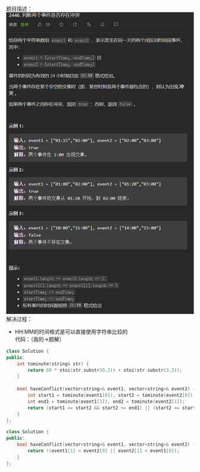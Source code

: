 题目描述：  
![image](/basical/array/image/image72.png)  
解决过程：  
- HH:MM的时间格式是可以直接使用字符串比较的  
代码：（我的→题解）  
```cpp
class Solution {
public:
    int tominute(string& str) {
        return 60 * stoi(str.substr(0,2)) + stoi(str.substr(3,2));
    }

    bool haveConflict(vector<string>& event1, vector<string>& event2) {
        int start1 = tominute(event1[0]), start2 = tominute(event2[0]);
        int end1 = tominute(event1[1]), end2 = tominute(event2[1]);
        return (start1 <= start2 && start2 <= end1) || (start2 <= start1 && start1 <= end2);
    }
};
```
```cpp
class Solution {
public:
    bool haveConflict(vector<string>& event1, vector<string>& event2) {
        return !(event1[1] < event2[0] || event2[1] < event1[0]);
    }
};
```